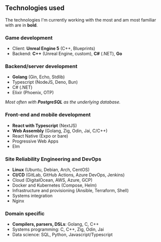 ## Technologies used

The technologies I'm currently working with the most and am most familiar with are in **bold**.

### Game development

- Client: **Unreal Engine 5** (C++, Blueprints)
- Backend: **C++** (Unreal Engine, custom), **C#** (.NET), **Go**

### Backend/server development

- **Golang** (Gin, Echo, Stdlib)
- Typescript (NodeJS, Deno, Bun)
- C# (.NET)
- Elixir (Phoenix, OTP)

_Most often with **PostgreSQL** as the underlying database._

### Front-end and mobile development

- **React with Typescript** (NextJS)
- **Web Assembly** (Golang, Zig, Odin, Jai, C/C++)
- React Native (Expo or bare)
- Progressive Web Apps
- Elm

### Site Reliability Engineering and DevOps

- **Linux** (Ubuntu, Debian, Arch, CentOS)
- **CI/CD** (GitLab, GitHub Actions, Azure DevOps, Jenkins)
- Cloud (DigitalOcean, AWS, Azure, GCP)
- Docker and Kubernetes (Compose, Helm)
- Infrastructure and provisioning (Ansible, Terraform, Shell)
- Systems integration
- Nginx

### Domain specific

- **Compilers, parsers, DSLs**: Golang, C, C++
- Systems programming: C, C++, Zig, Odin, Jai
- Data science: SQL, Python, Javascript/Typescript
